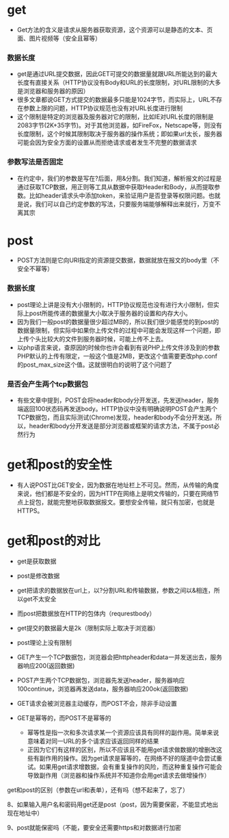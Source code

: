 # get

- Get⽅法的含义是请求从服务器获取资源，这个资源可以是静态的⽂本、⻚⾯、图⽚视频等（安全且幂等）



### 数据长度

- get是通过URL提交数据，因此GET可提交的数据量就跟URL所能达到的最大长度有直接关系（HTTP协议没有Body和URL的长度限制，对URL限制的大多是浏览器和服务器的原因）
- 很多文章都说GET方式提交的数据最多只能是1024字节，而实际上，URL不存在参数上限的问题，HTTP协议规范也没有对URL长度进行限制
- 这个限制是特定的浏览器及服务器对它的限制，比如IE对URL长度的限制是2083字节(2K+35字节)。对于其他浏览器，如FireFox，Netscape等，则没有长度限制，这个时候其限制取决于服务器的操作系统；即如果url太长，服务器可能会因为安全方面的设置从而拒绝请求或者发生不完整的数据请求



### 参数写法是否固定

- 在约定中，我们的参数是写在?后面，用&分割。我们知道，解析报文的过程是通过获取TCP数据，用正则等工具从数据中获取Header和Body，从而提取参数。比如header请求头中添加token，来验证用户是否登录等权限问题。也就是说，我们可以自己约定参数的写法，只要服务端能够解释出来就行，万变不离其宗







# post

- POST⽅法则是它向URI指定的资源提交数据，数据就放在报⽂的body里（不安全不幂等）



### 数据长度

- post理论上讲是没有大小限制的，HTTP协议规范也没有进行大小限制，但实际上post所能传递的数据量大小取决于服务器的设置和内存大小。
- 因为我们一般post的数据量很少超过MB的，所以我们很少能感觉的到post的数据量限制，但实际中如果你上传文件的过程中可能会发现这样一个问题，即上传个头比较大的文件到服务器时候，可能上传不上去。
- 以php语言来说，查原因的时候你也许会看到有说PHP上传文件涉及到的参数PHP默认的上传有限定，一般这个值是2MB，更改这个值需要更改php.conf的post_max_size这个值。这就很明白的说明了这个问题了



### 是否会产生两个tcp数据包

- 有些文章中提到，POST会将header和body分开发送，先发送header，服务端返回100状态码再发送body。HTTP协议中没有明确说明POST会产生两个TCP数据包，而且实际测试(Chrome)发现，header和body不会分开发送。所以，header和body分开发送是部分浏览器或框架的请求方法，不属于post必然行为







# get和post的安全性

- 有人说POST比GET安全，因为数据在地址栏上不可见。然而，从传输的角度来说，他们都是不安全的，因为HTTP在网络上是明文传输的，只要在网络节点上捉包，就能完整地获取数据报文。要想安全传输，就只有加密，也就是HTTPS。







# get和post的对比

- get是获取数据
- post是修改数据



- get把请求的数据放在url上，以?分割URL和传输数据，参数之间以&相连，所以get不太安全
- 而post把数据放在HTTP的包体内（requrestbody）



- get提交的数据最大是2k（限制实际上取决于浏览器）
- post理论上没有限制



- GET产生一个TCP数据包，浏览器会把httpheader和data一并发送出去，服务器响应200(返回数据)
- POST产生两个TCP数据包，浏览器先发送header，服务器响应100continue，浏览器再发送data，服务器响应200ok(返回数据)



- GET请求会被浏览器主动缓存，而POST不会，除非手动设置



- GET是幂等的，而POST不是幂等的
  - 幂等性是指一次和多次请求某一个资源应该具有同样的副作用。简单来说意味着对同一URL的多个请求应该返回同样的结果
  - 正因为它们有这样的区别，所以不应该且不能用get请求做数据的增删改这些有副作用的操作。因为get请求是幂等的，在网络不好的隧道中会尝试重试。如果用get请求增数据，会有重复操作的风险，而这种重复操作可能会导致副作用（浏览器和操作系统并不知道你会用get请求去做增操作）



get和post的区别（参数在url和表单），还有吗（想不起来了，忘了）

8、如果输入用户名和密码用get还是post（post，因为需要保密，不能显式地出现在地址中）

9、post就能保密吗（不能，要安全还需要https和对数据进行加密